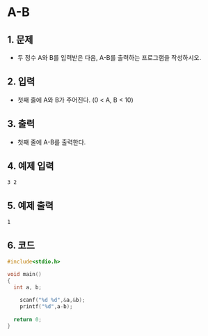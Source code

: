 # A-B

## 1. 문제

- 두 정수 A와 B를 입력받은 다음, A-B를 출력하는 프로그램을 작성하시오.

## 2. 입력
- 첫째 줄에 A와 B가 주어진다. (0 < A, B < 10)

## 3. 출력

- 첫째 줄에 A-B를 출력한다.


## 4. 예제 입력
```
3 2
```

## 5. 예제 출력
```
1
```

## 6. 코드

```c++
#include<stdio.h>

void main()
{
  int a, b;
    
	scanf("%d %d",&a,&b);
	printf("%d",a-b);
  
  return 0;
}
```
